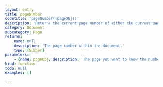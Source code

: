 ```yaml
---
layout: entry
title: pageNumber
codetitle: 'pageNumber([pageObj])'
description: 'Returns the current page number of either the current page or the given Page object.'
category: Document
subcategory: Page
returns:
    name: null
    description: 'The page number within the document.'
    type: [Number]
parameters:
    - {name: pageObj, description: 'The page you want to know the number of.', optional: true, type: [Page]}
kind: function
todo: null
examples: []

---
```

